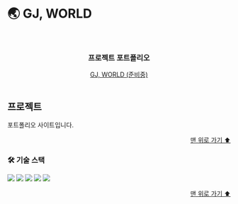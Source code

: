 # 🌏 GJ, WORLD

<br/>
<div align="center">
  <h3>프로젝트 포트폴리오</h3>
  <a href="https://gj-world.vercel.app/" target="_blank">
    GJ, WORLD (준비중)
  </a>
</div>
<br/>

## 프로젝트
포트폴리오 사이트입니다.

<p align="right"><a href="#🌏-gj-world">맨 위로 가기 ⬆️</a></p>

### 🛠️ 기술 스택
<div>
    <img src="https://img.shields.io/badge/npm-CB3837?style=for-the-badge&logo=npm&logoColor=white">
    <img src="https://img.shields.io/badge/Next.js-000000?style=for-the-badge&logo=Next.js&logoColor=white">
    <img src="https://img.shields.io/badge/typescript-3178C6?style=for-the-badge&logo=typescript&logoColor=white">
    <img src="https://img.shields.io/badge/Tailwind CSS-06B6D4?style=for-the-badge&logo=Tailwind CSS&logoColor=white">
    <img src="https://img.shields.io/badge/Vercel-000000?style=for-the-badge&logo=Vercel&logoColor=white">
</div>

<p align="right"><a href="#🌏-gj-world">맨 위로 가기 ⬆️</a></p>
